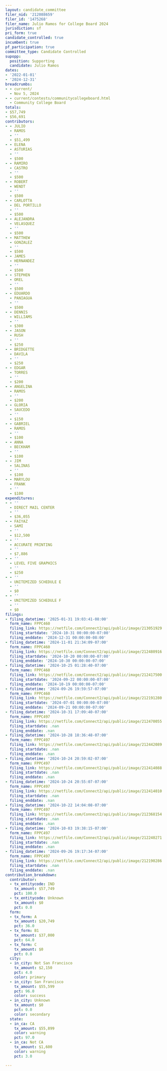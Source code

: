 ```yaml
---
layout: candidate_committee
filer_nid: '212088659'
filer_id: '1475268'
filer_name: Julio Ramos for College Board 2024
jurisdiction: sf
pri_form: true
candidate_controlled: true
incumbent: true
pf_participation: true
committee_type: Candidate Controlled
supopp:
  position: Supporting
  candidate: Julio Ramos
dates:
- '2022-01-01'
- '2024-12-31'
breadcrumbs:
- - current/
  - Nov 5, 2024
- - current/contests/communitycollegeboard.html
  - Community College Board
totals:
- $57,749
- $56,691
contributors:
- - JULIO
  - RAMOS
  - ''
  - $51,499
- - ELENA
  - ASTURIAS
  - ''
  - $500
- - RAMIRO
  - CASTRO
  - ''
  - $500
- - ROBERT
  - WENDT
  - ''
  - $500
- - CARLOTTA
  - DEL PORTILLO
  - ''
  - $500
- - ALEJANDRA
  - VELASQUEZ
  - ''
  - $500
- - MATTHEW
  - GONZALEZ
  - ''
  - $500
- - JAMES
  - HERNANDEZ
  - ''
  - $500
- - STEPHEN
  - OREL
  - ''
  - $500
- - EDUARDO
  - PANIAGUA
  - ''
  - $500
- - DENNIS
  - WILLIAMS
  - ''
  - $300
- - JASON
  - RUSH
  - ''
  - $250
- - BRIDGETTE
  - DAVILA
  - ''
  - $250
- - EDGAR
  - TORRES
  - ''
  - $200
- - ANGELINA
  - RAMOS
  - ''
  - $200
- - GLORIA
  - SAUCEDO
  - ''
  - $150
- - GABRIEL
  - RAMOS
  - ''
  - $100
- - ANNA
  - BECKHAM
  - ''
  - $100
- - JIM
  - SALINAS
  - ''
  - $100
- - MARYLOU
  - FRANK
  - ''
  - $100
expenditures:
- - ''
  - DIRECT MAIL CENTER
  - ''
  - $36,055
- - FAIYAZ
  - SAMI
  - ''
  - $12,500
- - ''
  - ACCURATE PRINTING
  - ''
  - $7,886
- - ''
  - LEVEL FIVE GRAPHICS
  - ''
  - $250
- - ''
  - UNITEMIZED SCHEDULE E
  - ''
  - $0
- - ''
  - UNITEMIZED SCHEDULE F
  - ''
  - $0
filings:
- filing_datetime: '2025-01-31 19:03:41-08:00'
  form_name: FPPC460
  filing_link: https://netfile.com/Connect2/api/public/image/213051929
  filing_startdate: '2024-10-31 00:00:00-07:00'
  filing_enddate: '2024-12-31 00:00:00-08:00'
- filing_datetime: '2024-11-01 21:34:09-07:00'
  form_name: FPPC460
  filing_link: https://netfile.com/Connect2/api/public/image/212480916
  filing_startdate: '2024-10-20 00:00:00-07:00'
  filing_enddate: '2024-10-30 00:00:00-07:00'
- filing_datetime: '2024-10-25 01:28:40-07:00'
  form_name: FPPC460
  filing_link: https://netfile.com/Connect2/api/public/image/212417500
  filing_startdate: '2024-09-22 00:00:00-07:00'
  filing_enddate: '2024-10-19 00:00:00-07:00'
- filing_datetime: '2024-09-26 19:59:57-07:00'
  form_name: FPPC460
  filing_link: https://netfile.com/Connect2/api/public/image/212191280
  filing_startdate: '2024-07-01 00:00:00-07:00'
  filing_enddate: '2024-09-21 00:00:00-07:00'
- filing_datetime: '2024-10-31 17:09:40-07:00'
  form_name: FPPC497
  filing_link: https://netfile.com/Connect2/api/public/image/212470055
  filing_startdate: .nan
  filing_enddate: .nan
- filing_datetime: '2024-10-28 18:36:48-07:00'
  form_name: FPPC497
  filing_link: https://netfile.com/Connect2/api/public/image/212442089
  filing_startdate: .nan
  filing_enddate: .nan
- filing_datetime: '2024-10-24 20:59:02-07:00'
  form_name: FPPC497
  filing_link: https://netfile.com/Connect2/api/public/image/212414088
  filing_startdate: .nan
  filing_enddate: .nan
- filing_datetime: '2024-10-24 20:55:07-07:00'
  form_name: FPPC497
  filing_link: https://netfile.com/Connect2/api/public/image/212414010
  filing_startdate: .nan
  filing_enddate: .nan
- filing_datetime: '2024-10-22 14:04:08-07:00'
  form_name: FPPC497
  filing_link: https://netfile.com/Connect2/api/public/image/212368154
  filing_startdate: .nan
  filing_enddate: .nan
- filing_datetime: '2024-10-03 19:38:15-07:00'
  form_name: FPPC497
  filing_link: https://netfile.com/Connect2/api/public/image/212240271
  filing_startdate: .nan
  filing_enddate: .nan
- filing_datetime: '2024-09-26 19:17:34-07:00'
  form_name: FPPC497
  filing_link: https://netfile.com/Connect2/api/public/image/212190286
  filing_startdate: .nan
  filing_enddate: .nan
contribution_breakdown:
  contributor:
  - tx_entitycode: IND
    tx_amount: $57,749
    pct: 100.0
  - tx_entitycode: Unknown
    tx_amount: $0
    pct: 0.0
  form:
  - tx_form: A
    tx_amount: $20,749
    pct: 36.0
  - tx_form: B1
    tx_amount: $37,000
    pct: 64.0
  - tx_form: C
    tx_amount: $0
    pct: 0.0
  city:
  - in_city: Not San Francisco
    tx_amount: $2,150
    pct: 4.0
    color: primary
  - in_city: San Francisco
    tx_amount: $55,599
    pct: 96.0
    color: success
  - in_city: Unknown
    tx_amount: $0
    pct: 0.0
    color: secondary
  state:
  - in_ca: CA
    tx_amount: $55,899
    color: warning
    pct: 97.0
  - in_ca: Not CA
    tx_amount: $1,600
    color: warning
    pct: 3.0

---
```

